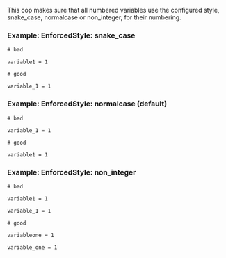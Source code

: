 This cop makes sure that all numbered variables use the
configured style, snake_case, normalcase or non_integer,
for their numbering.

### Example: EnforcedStyle: snake_case
    # bad

    variable1 = 1

    # good

    variable_1 = 1

### Example: EnforcedStyle: normalcase (default)
    # bad

    variable_1 = 1

    # good

    variable1 = 1

### Example: EnforcedStyle: non_integer
    # bad

    variable1 = 1

    variable_1 = 1

    # good

    variableone = 1

    variable_one = 1